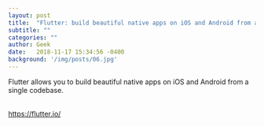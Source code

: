 ```yaml
---
layout: post
title:  "Flutter: build beautiful native apps on iOS and Android from a single codebase"
subtitle: ""
categories: ""
author: Geek
date:   2018-11-17 15:34:56 -0400
background: '/img/posts/06.jpg'
---
```

Flutter allows you to build beautiful native apps on iOS and Android from a single codebase.

<br>https://flutter.io/
